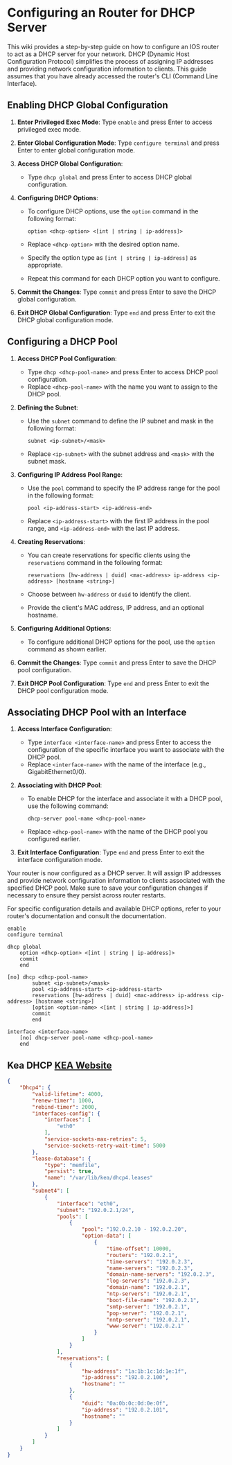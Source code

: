 # Configuring an Router for DHCP Server

This wiki provides a step-by-step guide on how to configure an IOS router to act as a DHCP server for your network. DHCP (Dynamic Host Configuration Protocol) simplifies the process of assigning IP addresses and providing network configuration information to clients. This guide assumes that you have already accessed the router's CLI (Command Line Interface).

## Enabling DHCP Global Configuration

1. **Enter Privileged Exec Mode**: Type `enable` and press Enter to access privileged exec mode.

2. **Enter Global Configuration Mode**: Type `configure terminal` and press Enter to enter global configuration mode.

3. **Access DHCP Global Configuration**:
   - Type `dhcp global` and press Enter to access DHCP global configuration.

4. **Configuring DHCP Options**:
   - To configure DHCP options, use the `option` command in the following format:

     ```shell
     option <dhcp-option> <[int | string | ip-address]>
     ```

   - Replace `<dhcp-option>` with the desired option name.
   - Specify the option type as `[int | string | ip-address]` as appropriate.
   - Repeat this command for each DHCP option you want to configure.

5. **Commit the Changes**: Type `commit` and press Enter to save the DHCP global configuration.

6. **Exit DHCP Global Configuration**: Type `end` and press Enter to exit the DHCP global configuration mode.

## Configuring a DHCP Pool

1. **Access DHCP Pool Configuration**:
   - Type `dhcp <dhcp-pool-name>` and press Enter to access DHCP pool configuration.
   - Replace `<dhcp-pool-name>` with the name you want to assign to the DHCP pool.

2. **Defining the Subnet**:
   - Use the `subnet` command to define the IP subnet and mask in the following format:

     ```shell
     subnet <ip-subnet>/<mask>
     ```

   - Replace `<ip-subnet>` with the subnet address and `<mask>` with the subnet mask.

3. **Configuring IP Address Pool Range**:
   - Use the `pool` command to specify the IP address range for the pool in the following format:

     ```shell
     pool <ip-address-start> <ip-address-end>
     ```
     
   - Replace `<ip-address-start>` with the first IP address in the pool range, and `<ip-address-end>` with the last IP address.

4. **Creating Reservations**:

   - You can create reservations for specific clients using the `reservations` command in the following format:

     ```shell
     reservations [hw-address | duid] <mac-address> ip-address <ip-address> [hostname <string>]
     ```

   - Choose between `hw-address` or `duid` to identify the client.
   - Provide the client's MAC address, IP address, and an optional hostname.

5. **Configuring Additional Options**:
   - To configure additional DHCP options for the pool, use the `option` command as shown earlier.

6. **Commit the Changes**: Type `commit` and press Enter to save the DHCP pool configuration.

7. **Exit DHCP Pool Configuration**: Type `end` and press Enter to exit the DHCP pool configuration mode.

## Associating DHCP Pool with an Interface

1. **Access Interface Configuration**:
   - Type `interface <interface-name>` and press Enter to access the configuration of the specific interface you want to associate with the DHCP pool.
   - Replace `<interface-name>` with the name of the interface (e.g., GigabitEthernet0/0).

2. **Associating with DHCP Pool**:

   - To enable DHCP for the interface and associate it with a DHCP pool, use the following command:
     ```shell
     dhcp-server pool-name <dhcp-pool-name>
     ```

   - Replace `<dhcp-pool-name>` with the name of the DHCP pool you configured earlier.

3. **Exit Interface Configuration**: Type `end` and press Enter to exit the interface configuration mode.

Your router is now configured as a DHCP server. It will assign IP addresses and provide network configuration information to clients associated with the specified DHCP pool. Make sure to save your configuration changes if necessary to ensure they persist across router restarts.

For specific configuration details and available DHCP options, refer to your router's documentation and consult the documentation.

```shell
enable
configure terminal

dhcp global
    option <dhcp-option> <[int | string | ip-address]>
    commit
    end    

[no] dhcp <dhcp-pool-name>
        subnet <ip-subnet>/<mask>
        pool <ip-address-start> <ip-address-start>
        reservations [hw-address | duid] <mac-address> ip-address <ip-address> [hostname <string>]
        [option <option-name> <[int | string | ip-address]>]
        commit
        end        

interface <interface-name>
    [no] dhcp-server pool-name <dhcp-pool-name>
    end
```

## Kea DHCP [KEA Website](https://www.isc.org/kea/)

```json
{
    "Dhcp4": {
        "valid-lifetime": 4000,
        "renew-timer": 1000,
        "rebind-timer": 2000,
        "interfaces-config": {
            "interfaces": [
                "eth0"
            ],
            "service-sockets-max-retries": 5,
            "service-sockets-retry-wait-time": 5000
        },
        "lease-database": {
            "type": "memfile",
            "persist": true,
            "name": "/var/lib/kea/dhcp4.leases"
        },
        "subnet4": [
            {
                "interface": "eth0",
                "subnet": "192.0.2.1/24",
                "pools": [
                    {
                        "pool": "192.0.2.10 - 192.0.2.20",
                        "option-data": [
                            {
                                "time-offset": 10000,
                                "routers": "192.0.2.1",
                                "time-servers": "192.0.2.3",
                                "name-servers": "192.0.2.3",
                                "domain-name-servers": "192.0.2.3",
                                "log-servers": "192.0.2.3",
                                "domain-name": "192.0.2.1",
                                "ntp-servers": "192.0.2.1",
                                "boot-file-name": "192.0.2.1",
                                "smtp-server": "192.0.2.1",
                                "pop-server": "192.0.2.1",
                                "nntp-server": "192.0.2.1",
                                "www-server": "192.0.2.1"
                            }
                        ]
                    }
                ],
                "reservations": [
                    {
                        "hw-address": "1a:1b:1c:1d:1e:1f",
                        "ip-address": "192.0.2.100",
                        "hostname": ""
                    },
                    {
                        "duid": "0a:0b:0c:0d:0e:0f",
                        "ip-address": "192.0.2.101",
                        "hostname": ""
                    }
                ]
            }
        ]
    }
}

```